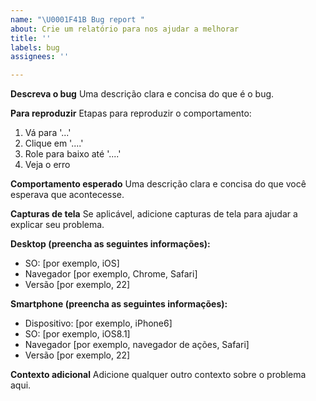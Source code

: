```yaml
---
name: "\U0001F41B Bug report "
about: Crie um relatório para nos ajudar a melhorar
title: ''
labels: bug
assignees: ''

---
```


**Descreva o bug**
Uma descrição clara e concisa do que é o bug.

**Para reproduzir**
Etapas para reproduzir o comportamento:
1. Vá para '...'
2. Clique em '....'
3. Role para baixo até '....'
4. Veja o erro

**Comportamento esperado**
Uma descrição clara e concisa do que você esperava que acontecesse.

**Capturas de tela**
Se aplicável, adicione capturas de tela para ajudar a explicar seu problema.

**Desktop (preencha as seguintes informações):**
- SO: [por exemplo, iOS]
- Navegador [por exemplo, Chrome, Safari]
- Versão [por exemplo, 22]

**Smartphone (preencha as seguintes informações):**
- Dispositivo: [por exemplo, iPhone6]
- SO: [por exemplo, iOS8.1]
- Navegador [por exemplo, navegador de ações, Safari]
- Versão [por exemplo, 22]

**Contexto adicional**
Adicione qualquer outro contexto sobre o problema aqui.
